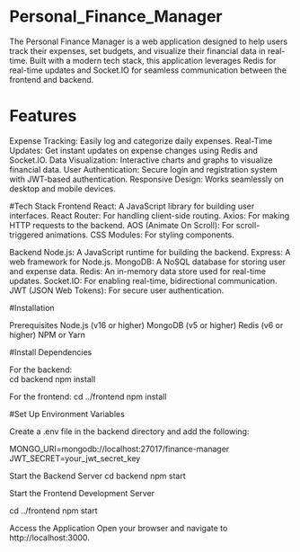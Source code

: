 # Personal_Finance_Manager
The Personal Finance Manager is a web application designed to help users track their expenses, set budgets, and visualize their financial data in real-time. Built with a modern tech stack, this application leverages Redis for real-time updates and Socket.IO for seamless communication between the frontend and backend.

# Features
Expense Tracking: Easily log and categorize daily expenses.
Real-Time Updates: Get instant updates on expense changes using Redis and Socket.IO.
Data Visualization: Interactive charts and graphs to visualize financial data.
User Authentication: Secure login and registration system with JWT-based authentication.
Responsive Design: Works seamlessly on desktop and mobile devices.

#Tech Stack
Frontend
React: A JavaScript library for building user interfaces.
React Router: For handling client-side routing.
Axios: For making HTTP requests to the backend.
AOS (Animate On Scroll): For scroll-triggered animations.
CSS Modules: For styling components.

Backend
Node.js: A JavaScript runtime for building the backend.
Express: A web framework for Node.js.
MongoDB: A NoSQL database for storing user and expense data.
Redis: An in-memory data store used for real-time updates.
Socket.IO: For enabling real-time, bidirectional communication.
JWT (JSON Web Tokens): For secure user authentication.

#Installation

Prerequisites
Node.js (v16 or higher)
MongoDB (v5 or higher)
Redis (v6 or higher)
NPM or Yarn

#Install Dependencies

For the backend:  
cd backend
npm install

For the frontend:
cd ../frontend
npm install

#Set Up Environment Variables

Create a .env file in the backend directory and add the following:

MONGO_URI=mongodb://localhost:27017/finance-manager
JWT_SECRET=your_jwt_secret_key

Start the Backend Server
cd backend
npm start

Start the Frontend Development Server

cd ../frontend
npm start

Access the Application
Open your browser and navigate to http://localhost:3000.
